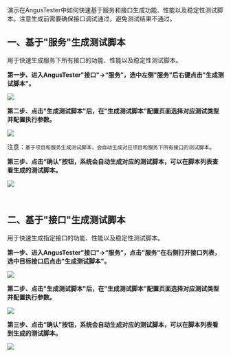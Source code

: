 [//]: # (如何快速生成接口测试脚本)

[//]: # (=====)

演示在AngusTester中如何快速基于服务和接口生成功能、性能以及稳定性测试脚本。注意生成前需要确保接口调试通过，避免测试结果不通过。

## 一、基于"服务"生成测试脚本

用于快速生成服务下所有接口的功能、性能以及稳定性测试脚本。

**第一步、进入AngusTester"接口"->“服务”，选中左侧"服务"后右键点击"生成测试脚本"。**

![](https://bj-c1-prod-files.xcan.cloud/storage/pubapi/v1/file/service-script-gen-step1.png?fid=251751417168003331&fpt=vwbs2N9tHSCTV5Zmq6fpWxMXCXhUqJxpYLXKnNv9)   

**第二步、点击"生成测试脚本"后，在"生成测试脚本"配置页面选择对应测试类型并配置执行参数。**

![](https://bj-c1-prod-files.xcan.cloud/storage/pubapi/v1/file/service-script-gen-step2.png?fid=251751417168003333&fpt=JeoiafTOQdGRCGQLxrNXHEJoxx3SxY8lVvykuqMU)  

注意：`基于项目和服务生成测试脚本，会自动生成对应项目和服务下所有接口的测试脚本`。

**第三步、点击“确认”按钮，系统会自动生成对应的测试脚本，可以在脚本列表查看生成的测试脚本。**

![](https://bj-c1-prod-files.xcan.cloud/storage/pubapi/v1/file/service-script-gen-step3.png?fid=251751417168003335&fpt=C8NijtOQIIY9LzbcNl5k27Vzbb5f79DASVBuq2R9)  

</br>

## 二、基于"接口"生成测试脚本

用于快速生成指定接口的功能、性能以及稳定性测试脚本。

**第一步、进入AngusTester"接口"->“服务”，点击"服务"在右侧打开接口列表，选中目标接口后点击"生成测试脚本"。**

![](https://bj-c1-prod-files.xcan.cloud/storage/pubapi/v1/file/apis-script-gen-step1.png?fid=251751417168003325&fpt=GbBt8F8mWCdq1yIEr5WvKrCj8zWlAnklCiYH4Fq6)  

**第二步、点击"生成测试脚本"后，在"生成测试脚本"配置页面选择对应测试类型并配置执行参数。**

![](https://bj-c1-prod-files.xcan.cloud/storage/pubapi/v1/file/apis-script-gen-step2.png?fid=251751417168003327&fpt=ryprTgI6rJEgo1jf3Yte9e8OcDnZgMjzING0AngF)  

**第三步、点击“确认”按钮，系统会自动生成对应的测试脚本，可以在脚本列表看到生成的测试脚本。**

![](https://bj-c1-prod-files.xcan.cloud/storage/pubapi/v1/file/apis-script-gen-step3.png?fid=251751417168003329&fpt=VpGOOPzRXsQpTi6nSIEixmlxy9VXNt1rSoArhBMe)  
